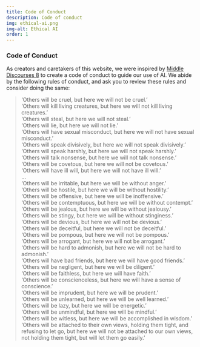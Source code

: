 ```yaml
---
title: Code of Conduct
description: Code of conduct
img: ethical-ai.png
img-alt: Ethical AI
order: 1
---
```


### Code of Conduct 

As creators and caretakers of this website, 
we were inspired by [Middle Discourses 8](https://suttacentral.net/mn8)
to create a code of conduct to guide our use of AI.
We abide by the following rules of conduct,
and ask you to review these rules and consider doing the same:

> ‘Others will be cruel, but here we will not be cruel.’   
> ‘Others will kill living creatures, but here we will not kill living creatures.’  
> ‘Others will steal, but here we will not steal.’  
> ‘Others will lie, but here we will not lie.’  
> ‘Others will have sexual misconduct, but here we will not have sexual misconduct.’  
> ‘Others will speak divisively, but here we will not speak divisively.’  
> ‘Others will speak harshly, but here we will not speak harshly.’  
> ‘Others will talk nonsense, but here we will not talk nonsense.’  
> ‘Others will be covetous, but here we will not be covetous.’  
> ‘Others will have ill will, but here we will not have ill will.’  
> ...  
> ‘Others will be irritable, but here we will be without anger.’  
> ‘Others will be hostile, but here we will be without hostility.’  
> ‘Others will be offensive, but here we will be inoffensive.’  
> ‘Others will be contemptuous, but here we will be without contempt.’  
> ‘Others will be jealous, but here we will be without jealousy.’  
> ‘Others will be stingy, but here we will be without stinginess.’  
> ‘Others will be devious, but here we will not be devious.’  
> ‘Others will be deceitful, but here we will not be deceitful.’  
> ‘Others will be pompous, but here we will not be pompous.’  
> ‘Others will be arrogant, but here we will not be arrogant.’  
> ‘Others will be hard to admonish, but here we will not be hard to admonish.’  
> ‘Others will have bad friends, but here we will have good friends.’  
> ‘Others will be negligent, but here we will be diligent.’  
> ‘Others will be faithless, but here we will have faith.’  
> ‘Others will be conscienceless, but here we will have a sense of conscience.’  
> ‘Others will be imprudent, but here we will be prudent.’  
> ‘Others will be unlearned, but here we will be well learned.’  
> ‘Others will be lazy, but here we will be energetic.’  
> ‘Others will be unmindful, but here we will be mindful.’  
> ‘Others will be witless, but here we will be accomplished in wisdom.’  
> ‘Others will be attached to their own views, holding them tight, and refusing to let go, but here we will not be attached to our own views, not holding them tight, but will let them go easily.’  
    
